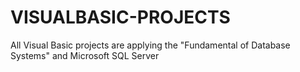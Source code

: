 # VISUALBASIC-PROJECTS
All Visual Basic projects are applying the "Fundamental of Database Systems" and Microsoft SQL Server
